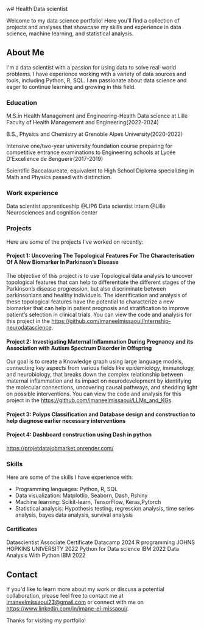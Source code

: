w# Health Data scientist 

Welcome to my data science portfolio! Here you'll find a collection of projects and analyses that showcase my skills and experience in data science, machine learning, and statistical analysis.

## About Me 

I'm a data scientist with a passion for using data to solve real-world problems. I have experience working with a variety of data sources and tools, including Python, R, SQL. 
I am passionate about data science and eager to continue learning and growing in this field.

### Education
M.S.in Health Management and Engineering-Health Data science at Lille Faculty of Health Management and Engineering(2022-2024)

B.S., Physics and Chemistry at Grenoble Alpes University(2020-2022)

Intensive one/two-year university foundation course preparing for competitive entrance examinations to Engineering schools at Lycée D'Excellence de Benguerir(2017-2019) 

Scientific Baccalaureate, equivalent to High School Diploma specializing in Math and Physics passed with distinction. 

### Work experience

Data scientist apprenticeship @LIP6 
Data scientist intern @Lille Neurosciences and cognition center 


### Projects

Here are some of the projects I've worked on recently:

#### Project 1: Uncovering The Topological Features For The Characterisation Of A New Biomarker In Parkinson’s Disease

The objective of this project is to use Topological data analysis to uncover topological features that can help to differentiate the different stages of the Parkinson’s disease progression, but also discriminate between
parkinsonians and healthy individuals. The identification and analysis of these topological features have the potential to characterize a new biomarker that can help in patient prognosis and stratification to improve patient’s selection in clinical trials. You can view the code and analysis for this project in the https://github.com/imaneelmissaoui/Internship-neurodatascience.

#### Project 2: Investigating Maternal Inflammation During Pregnancy and its Association with Autism Spectrum Disorder in Offspring 
Our goal is to create a Knowledge graph using large language models, connecting key aspects from various fields like epidemiology, immunology, and neurobiology, that breaks down the complex
relationship between maternal inflammation and its impact on neurodevelopment by identifying the molecular connections, uncovering causal pathways, and shedding light on possible interventions.
You can view the code and analysis for this project in the https://github.com/imaneelmissaoui/LLMs_and_KGs.

#### Project 3: Polyps Classification and Database design and construction to help diagnose earlier necessary interventions


#### Project 4: Dashboard construction using Dash in python
https://projetdatajobmarket.onrender.com/ 

### Skills

Here are some of the skills I have experience with:

* Programming languages: Python, R, SQL
* Data visualization: Matplotlib, Seaborn, Dash, Rshiny
* Machine learning: Scikit-learn, TensorFlow, Keras,Pytorch 
* Statistical analysis: Hypothesis testing, regression analysis, time series analysis, bayes data analysis, survival analysis


#### Certificates 

Datascientist Associate Certificate  Datacamp 2024
R programming                        JOHNS HOPKINS UNIVERSITY 2022
Python for Data science              IBM   2022 
Data Analysis With Python            IBM   2022


## Contact

If you'd like to learn more about my work or discuss a potential collaboration, please feel free to contact me at imaneelmissaoui23@gmail.com or connect with me on https://www.linkedin.com/in/imane-el-missaoui/.

Thanks for visiting my portfolio!


